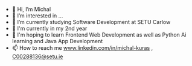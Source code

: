 - 👋 Hi, I’m Michal
- 👀 I’m interested in ...
- 🌱 I’m currently studying Software Development at SETU Carlow
- 🏫 I'm currently in my 2nd year 
- 💞️ I'm hoping to learn Frontend Web Development as well as Python Ai learning and Java App Development
- 📫 How to reach me www.linkedin.com/in/michal-kuras , C00288136@setu.ie

<!---
C00288136/C00288136 is a ✨ special ✨ repository because its `README.md` (this file) appears on your GitHub profile.
You can click the Preview link to take a look at your changes.
--->
